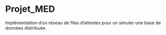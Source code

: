 # Projet_MED

Implémentation d’un réseau de files d’attentes pour un simuler une base de données
distribuée.